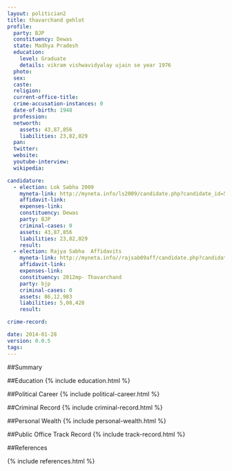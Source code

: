 ```yaml
---
layout: politician2
title: thavarchand gehlot
profile: 
  party: BJP
  constituency: Dewas
  state: Madhya Pradesh
  education: 
    level: Graduate
    details: vikram vishwavidyalay ujain se year 1976
  photo: 
  sex: 
  caste: 
  religion: 
  current-office-title: 
  crime-accusation-instances: 0
  date-of-birth: 1948
  profession: 
  networth: 
    assets: 43,87,856
    liabilities: 23,82,029
  pan: 
  twitter: 
  website: 
  youtube-interview: 
  wikipedia: 

candidature: 
  - election: Lok Sabha 2009
    myneta-link: http://myneta.info/ls2009/candidate.php?candidate_id=5205
    affidavit-link: 
    expenses-link: 
    constituency: Dewas 
    party: BJP
    criminal-cases: 0
    assets: 43,87,856
    liabilities: 23,82,029
    result:  
  - election: Rajya Sabha  Affidavits
    myneta-link: http://myneta.info//rajsab09aff/candidate.php?candidate_id=414
    affidavit-link: 
    expenses-link: 
    constituency: 2012mp- Thavarchand 
    party: bjp
    criminal-cases: 0
    assets: 86,12,983
    liabilities: 5,08,428
    result:  

crime-record: 

date: 2014-01-28
version: 0.0.5
tags: 
---
```

##Summary


##Education
{% include education.html %}


##Political Career
{% include political-career.html %}


##Criminal Record
{% include criminal-record.html %}


##Personal Wealth
{% include personal-wealth.html %}


##Public Office Track Record
{% include track-record.html %}


##References


{% include references.html %}